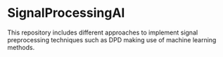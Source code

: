# SignalProcessingAI
This repository includes different approaches to implement signal preprocessing techniques such as DPD making use of machine learning methods.
